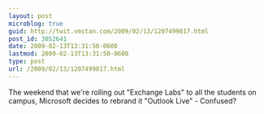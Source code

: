 ```yaml
---
layout: post
microblog: true
guid: http://twit.vmstan.com/2009/02/13/1207499817.html
post_id: 3052641
date: 2009-02-13T13:31:50-0600
lastmod: 2009-02-13T13:31:50-0600
type: post
url: /2009/02/13/1207499817.html
---
```

The weekend that we're rolling out "Exchange Labs" to all the students on campus, Microsoft decides to rebrand it "Outlook Live" - Confused?
